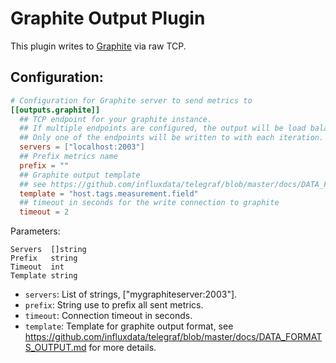 # Graphite Output Plugin

This plugin writes to [Graphite](http://graphite.readthedocs.org/en/latest/index.html)
via raw TCP.

## Configuration:

```toml
# Configuration for Graphite server to send metrics to
[[outputs.graphite]]
  ## TCP endpoint for your graphite instance.
  ## If multiple endpoints are configured, the output will be load balanced.
  ## Only one of the endpoints will be written to with each iteration.
  servers = ["localhost:2003"]
  ## Prefix metrics name
  prefix = ""
  ## Graphite output template
  ## see https://github.com/influxdata/telegraf/blob/master/docs/DATA_FORMATS_OUTPUT.md
  template = "host.tags.measurement.field"
  ## timeout in seconds for the write connection to graphite
  timeout = 2
```

Parameters:

    Servers  []string
    Prefix   string
    Timeout  int
    Template string

* `servers`: List of strings, ["mygraphiteserver:2003"].
* `prefix`: String use to prefix all sent metrics.
* `timeout`: Connection timeout in seconds.
* `template`: Template for graphite output format, see
https://github.com/influxdata/telegraf/blob/master/docs/DATA_FORMATS_OUTPUT.md
for more details.
